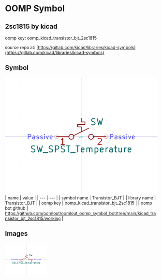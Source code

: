 # OOMP Symbol  
## 2sc1815  by kicad  
  
oomp key: oomp_kicad_transistor_bjt_2sc1815  
  
source repo at: [https://gitlab.com/kicad/libraries/kicad-symbols](https://gitlab.com/kicad/libraries/kicad-symbols)  
## Symbol  
  
[![working.png](working_600.png)](working.png)  
| name | value | 
| --- | --- | 
| symbol name | Transistor_BJT | 
| library name | Transistor_BJT | 
| oomp key | oomp_kicad_transistor_bjt_2sc1815 | 
| oomp bot github | https://github.com/oomlout/oomlout_oomp_symbol_bot/tree/main/kicad_transistor_bjt_2sc1815/working | 
## Images  
  
[![working.png](working_140.png)](working.png)  

